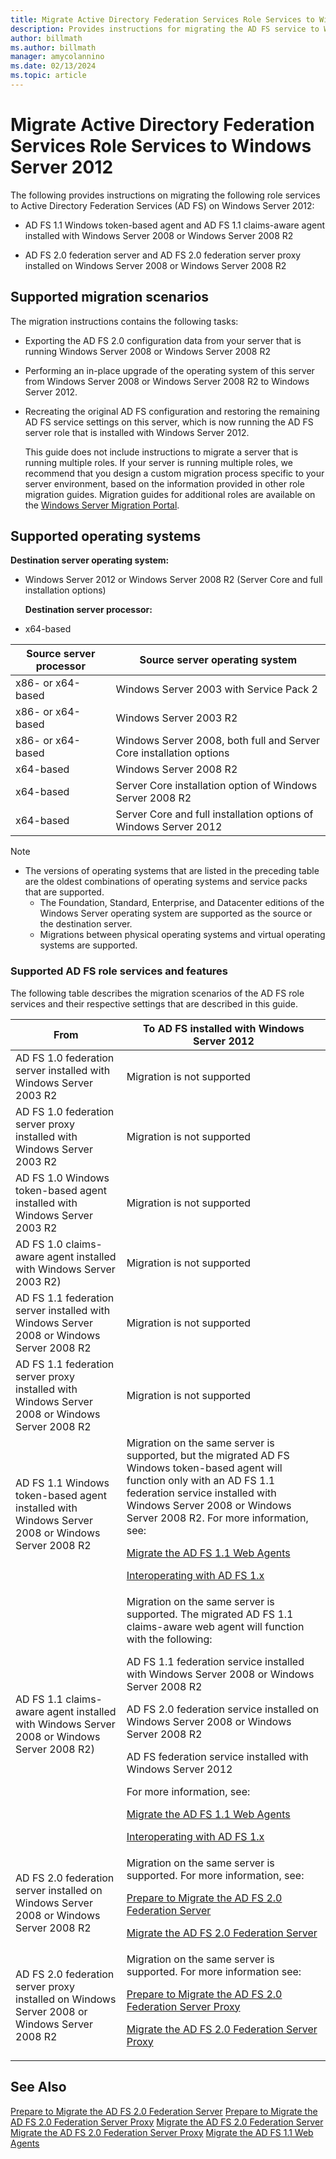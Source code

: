 ```yaml
---
title: Migrate Active Directory Federation Services Role Services to Windows Server 2012
description: Provides instructions for migrating the AD FS service to Windows Server 2012.
author: billmath
ms.author: billmath
manager: amycolannino
ms.date: 02/13/2024
ms.topic: article
---
```


# Migrate Active Directory Federation Services Role Services to Windows Server 2012

The following provides instructions on migrating the following role services to Active Directory Federation Services (AD FS) on Windows Server 2012:

-   AD FS 1.1 Windows token-based agent and AD FS 1.1 claims-aware agent installed with Windows Server 2008 or Windows Server 2008 R2

-   AD FS 2.0 federation server and AD FS 2.0 federation server proxy installed on Windows Server 2008 or Windows Server 2008 R2

## Supported migration scenarios
 The migration instructions contains the following tasks:

- Exporting the AD FS 2.0 configuration data from your server that is running Windows Server 2008 or Windows Server 2008 R2

- Performing an in-place upgrade of the operating system of this server from Windows Server 2008 or Windows Server 2008 R2 to Windows Server 2012.

- Recreating the original AD FS configuration and restoring the remaining AD FS service settings on this server, which is now running the AD FS server role that is installed with Windows Server 2012.

  This guide does not include instructions to migrate a server that is running multiple roles. If your server is running multiple roles, we recommend that you design a custom migration process specific to your server environment, based on the information provided in other role migration guides. Migration guides for additional roles are available on the [Windows Server Migration Portal](../../../get-started/migrate-roles-and-features.md).

## Supported operating systems
 **Destination server operating system:**


- Windows Server 2012 or Windows Server 2008 R2 (Server Core and full installation options)

  **Destination server processor:**


- x64-based

|Source server processor|Source server operating system|
|-----|-----|
|x86- or x64-based|Windows Server 2003 with Service Pack 2|
|x86- or x64-based|Windows Server 2003 R2|
|x86- or x64-based|Windows Server 2008, both full and Server Core installation options|
|x64-based|Windows Server 2008 R2|
|x64-based|Server Core installation option of Windows Server 2008 R2|
|x64-based|Server Core and full installation options of Windows Server 2012|

> [!NOTE]
> - The versions of operating systems that are listed in the preceding table are the oldest combinations of operating systems and service packs that are supported.
>   -   The Foundation, Standard, Enterprise, and Datacenter editions of the Windows Server operating system are supported as the source or the destination server.
>   -   Migrations between physical operating systems and virtual operating systems are supported.

### Supported AD FS role services and features
 The following table describes the migration scenarios of the AD FS role services and their respective settings that are described in this guide.

|From|To AD FS installed with Windows Server 2012|
|----------|-----|
|AD FS 1.0 federation server installed with Windows Server 2003 R2|Migration is not supported|
|AD FS 1.0 federation server proxy installed with Windows Server 2003 R2|Migration is not supported|
|AD FS 1.0 Windows token-based agent installed with Windows Server 2003 R2|Migration is not supported|
|AD FS 1.0 claims-aware agent installed with Windows Server 2003 R2)|Migration is not supported|
|AD FS 1.1 federation server installed with Windows Server 2008 or Windows Server 2008 R2|Migration is not supported|
|AD FS 1.1 federation server proxy installed with Windows Server 2008 or Windows Server 2008 R2|Migration is not supported|
|AD FS 1.1 Windows token-based agent installed with Windows Server 2008 or Windows Server 2008 R2|Migration on the same server is supported, but the migrated AD FS Windows token-based agent will function only with an AD FS 1.1 federation service installed with Windows Server 2008 or Windows Server 2008 R2. For more information, see:<p> [Migrate the AD FS 1.1 Web Agents](migrate-the-ad-fs-web-agent.md)<p> [Interoperating with AD FS 1.x](Interoperating-with-AD-FS-1.x.md)|
|AD FS 1.1 claims-aware agent installed with Windows Server 2008 or Windows Server 2008 R2)|Migration on the same server is supported. The migrated AD FS 1.1 claims-aware web agent will function with the following:<p> AD FS 1.1 federation service installed with Windows Server 2008 or Windows Server 2008 R2<p> AD FS 2.0 federation service installed on Windows Server 2008 or Windows Server 2008 R2<p> AD FS federation service installed with Windows Server 2012<p> For more information, see:<p> [Migrate the AD FS 1.1 Web Agents](migrate-the-ad-fs-web-agent.md)<p> [Interoperating with AD FS 1.x](Interoperating-with-AD-FS-1.x.md)|
|AD FS 2.0 federation server installed on Windows Server 2008 or Windows Server 2008 R2|Migration on the same server is supported. For more information, see:<p> [Prepare to Migrate the AD FS 2.0 Federation Server](prepare-to-migrate-ad-fs-fed-server.md)<p> [Migrate the AD FS 2.0 Federation Server](migrate-the-ad-fs-fed-server.md)|
|AD FS 2.0 federation server proxy installed on Windows Server 2008 or Windows Server 2008 R2|Migration on the same server is supported.  For more information see:<p> [Prepare to Migrate the AD FS 2.0 Federation Server Proxy](prepare-to-migrate-ad-fs-fed-proxy.md)<p> [Migrate the AD FS 2.0 Federation Server Proxy](migrate-the-ad-fs-2-fed-server-proxy.md)|

## See Also
 [Prepare to Migrate the AD FS 2.0 Federation Server](prepare-to-migrate-ad-fs-fed-server.md)
 [Prepare to Migrate the AD FS 2.0 Federation Server Proxy](prepare-to-migrate-ad-fs-fed-proxy.md)
 [Migrate the AD FS 2.0 Federation Server](migrate-the-ad-fs-fed-server.md)
 [Migrate the AD FS 2.0 Federation Server Proxy](migrate-the-ad-fs-2-fed-server-proxy.md)
 [Migrate the AD FS 1.1 Web Agents](migrate-the-ad-fs-web-agent.md)

